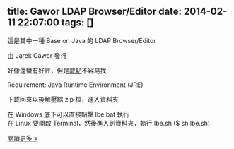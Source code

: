 title: Gawor LDAP Browser/Editor
date: 2014-02-11 22:07:00
tags: []
---

  
這是其中一種 Base on Java 的 LDAP Browser/Editor  

由 Jarek Gawor 發行  

好像還蠻有好評，但是[載點](http://www.novell.com/coolsolutions/tools/downloads/browser281.zip)不容易找  

Requirement: Java Runtime Environment (JRE)  

下載回來以後解壓縮 zip 檔，進入資料夾  

在 Windows 底下可以直接點擊 lbe.bat 執行  
在 Linux 要開啟 Terminal，然後進入到資料夾，執行 lbe.sh ($ sh lbe.sh)  

[閱讀更多 »](http://veckcode.blogspot.com/2014/02/gawor-ldap-browsereditor.html#more)